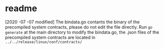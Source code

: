 # readme

[2020 -07 -07 modified]
The bindata.go contants the binary of the precompiled system contracts, please do not edit the file directly.
Run `go generate` at the main directory to modify the bindata.go, the .json files of the precompiled system
contracts are located in `../../release/linux/conf/contracts/`
